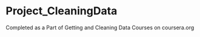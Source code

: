 Project_CleaningData
====================

Completed as a Part of Getting and Cleaning Data Courses on coursera.org
